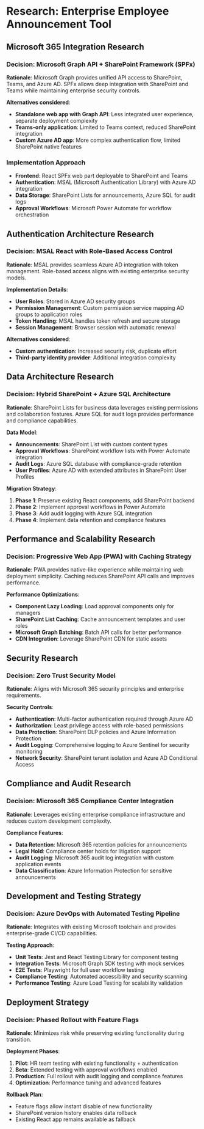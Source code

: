 # Research: Enterprise Employee Announcement Tool

## Microsoft 365 Integration Research

### Decision: Microsoft Graph API + SharePoint Framework (SPFx)
**Rationale**: Microsoft Graph provides unified API access to SharePoint, Teams, and Azure AD. SPFx allows deep integration with SharePoint and Teams while maintaining enterprise security controls.

**Alternatives considered**:
- **Standalone web app with Graph API**: Less integrated user experience, separate deployment complexity
- **Teams-only application**: Limited to Teams context, reduced SharePoint integration
- **Custom Azure AD app**: More complex authentication flow, limited SharePoint native features

### Implementation Approach
- **Frontend**: React SPFx web part deployable to SharePoint and Teams
- **Authentication**: MSAL (Microsoft Authentication Library) with Azure AD integration
- **Data Storage**: SharePoint Lists for announcements, Azure SQL for audit logs
- **Approval Workflows**: Microsoft Power Automate for workflow orchestration

## Authentication Architecture Research

### Decision: MSAL React with Role-Based Access Control
**Rationale**: MSAL provides seamless Azure AD integration with token management. Role-based access aligns with existing enterprise security models.

**Implementation Details**:
- **User Roles**: Stored in Azure AD security groups
- **Permission Management**: Custom permission service mapping AD groups to application roles
- **Token Handling**: MSAL handles token refresh and secure storage
- **Session Management**: Browser session with automatic renewal

**Alternatives considered**:
- **Custom authentication**: Increased security risk, duplicate effort
- **Third-party identity provider**: Additional integration complexity

## Data Architecture Research

### Decision: Hybrid SharePoint + Azure SQL Architecture
**Rationale**: SharePoint Lists for business data leverages existing permissions and collaboration features. Azure SQL for audit logs provides performance and compliance capabilities.

**Data Model**:
- **Announcements**: SharePoint List with custom content types
- **Approval Workflows**: SharePoint workflow lists with Power Automate integration
- **Audit Logs**: Azure SQL database with compliance-grade retention
- **User Profiles**: Azure AD with extended attributes in SharePoint User Profiles

**Migration Strategy**:
1. **Phase 1**: Preserve existing React components, add SharePoint backend
2. **Phase 2**: Implement approval workflows in Power Automate
3. **Phase 3**: Add audit logging with Azure SQL integration
4. **Phase 4**: Implement data retention and compliance features

## Performance and Scalability Research

### Decision: Progressive Web App (PWA) with Caching Strategy
**Rationale**: PWA provides native-like experience while maintaining web deployment simplicity. Caching reduces SharePoint API calls and improves performance.

**Performance Optimizations**:
- **Component Lazy Loading**: Load approval components only for managers
- **SharePoint List Caching**: Cache announcement templates and user roles
- **Microsoft Graph Batching**: Batch API calls for better performance
- **CDN Integration**: Leverage SharePoint CDN for static assets

## Security Research

### Decision: Zero Trust Security Model
**Rationale**: Aligns with Microsoft 365 security principles and enterprise requirements.

**Security Controls**:
- **Authentication**: Multi-factor authentication required through Azure AD
- **Authorization**: Least privilege access with role-based permissions
- **Data Protection**: SharePoint DLP policies and Azure Information Protection
- **Audit Logging**: Comprehensive logging to Azure Sentinel for security monitoring
- **Network Security**: SharePoint tenant isolation and Azure AD Conditional Access

## Compliance and Audit Research

### Decision: Microsoft 365 Compliance Center Integration
**Rationale**: Leverages existing enterprise compliance infrastructure and reduces custom development complexity.

**Compliance Features**:
- **Data Retention**: Microsoft 365 retention policies for announcements
- **Legal Hold**: Compliance center holds for litigation support
- **Audit Logging**: Microsoft 365 audit log integration with custom application events
- **Data Classification**: Azure Information Protection for sensitive announcements

## Development and Testing Strategy

### Decision: Azure DevOps with Automated Testing Pipeline
**Rationale**: Integrates with existing Microsoft toolchain and provides enterprise-grade CI/CD capabilities.

**Testing Approach**:
- **Unit Tests**: Jest and React Testing Library for component testing
- **Integration Tests**: Microsoft Graph SDK testing with mock services
- **E2E Tests**: Playwright for full user workflow testing
- **Compliance Testing**: Automated accessibility and security scanning
- **Performance Testing**: Azure Load Testing for scalability validation

## Deployment Strategy

### Decision: Phased Rollout with Feature Flags
**Rationale**: Minimizes risk while preserving existing functionality during transition.

**Deployment Phases**:
1. **Pilot**: HR team testing with existing functionality + authentication
2. **Beta**: Extended testing with approval workflows enabled
3. **Production**: Full rollout with audit logging and compliance features
4. **Optimization**: Performance tuning and advanced features

**Rollback Plan**:
- Feature flags allow instant disable of new functionality
- SharePoint version history enables data rollback
- Existing React app remains available as fallback